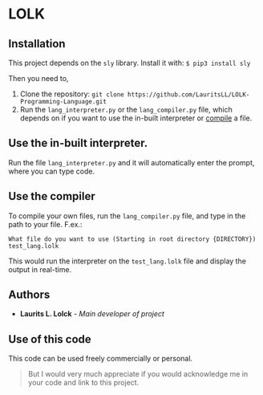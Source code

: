 # LOLK

## Installation
This project depends on the `sly` library.
Install it with: `$ pip3 install sly`

Then you need to,
1. Clone the repository: `git clone https://github.com/LauritsLL/LOLK-Programming-Language.git`
2. Run the `lang_interpreter.py` or the `lang_compiler.py` file, which depends on if you want to use the in-built interpreter or [compile](#use_compiler) a file.

## Use the in-built interpreter.
Run the file `lang_interpreter.py` and it will automatically enter the prompt, where you can type code.

## <a name="use_compiler"></a>Use the compiler
To compile your own files, run the `lang_compiler.py` file, and type in the path to your file. F.ex.:

`What file do you want to use (Starting in root directory {DIRECTORY}) test_lang.lolk`

This would run the interpreter on the `test_lang.lolk` file and display the output in real-time.

## Authors

* **Laurits L. Lolck** - *Main developer of project*

## Use of this code

This code can be used freely commercially or personal.

> But I would very much appreciate if you would acknowledge me in your code and link to this project.
